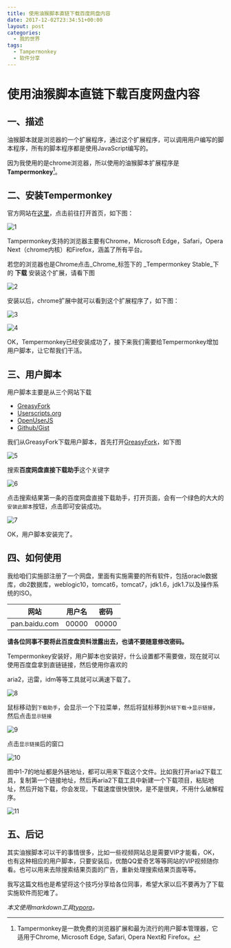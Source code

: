 ```yaml
---
title: 使用油猴脚本直链下载百度网盘内容
date: 2017-12-02T23:34:51+00:00
layout: post
categories:
  - 我的世界
tags:
  - Tampermonkey
  - 软件分享
---
```

# 使用油猴脚本直链下载百度网盘内容

## 一、描述

油猴脚本就是浏览器的一个扩展程序，通过这个扩展程序，可以调用用户编写的脚本程序，所有的脚本程序都是使用JavaScript编写的。

因为我使用的是chrome浏览器，所以使用的油猴脚本扩展程序是**Tampermonkey**[^1]。

<!--more-->

## 二、安装Tempermonkey

官方网站在[这里](http://tampermonkey.net/)，点击前往打开首页，如下图：

![1](https://ws1.sinaimg.cn/large/622271cdgy1fm2tr349thj21gu0kjac2.jpg)

Tampermonkey支持的浏览器主要有Chrome，Microsoft Edge，Safari，Opera Next（chrome内核）和Firefox，涵盖了所有平台。

若您的浏览器也是Chrome点击_Chrome_标签下的 _Tempermonkey Stable_下的 **下载** 安装这个扩展，请看下图

![2](https://ws1.sinaimg.cn/large/622271cdgy1fm2tzlcu8zj20xl0k2jtd.jpg)

安装以后，chrome扩展中就可以看到这个扩展程序了，如下图：

![3](https://ws1.sinaimg.cn/large/622271cdgy1fm2tvldrwuj20nm0dhgme.jpg)

![4](https://ws1.sinaimg.cn/large/622271cdgy1fm2tx2qdhej20c806idg8.jpg)

OK，Tempermonkey已经安装成功了，接下来我们需要给Tempermonkey增加用户脚本，让它帮我们干活。

## 三、用户脚本

用户脚本主要是从三个网站下载

* [GreasyFork](https://greasyfork.org/zh-CN)
* [Userscripts.org](http://userscripts-mirror.org/)
* [OpenUserJS](https://openuserjs.org/)
* [Github/Gist](https://gist.github.com/search?l=javascript&q=%22user.js%22)

我们从GreasyFork下载用户脚本，首先打开[GreasyFork](https://greasyfork.org/zh-CN)，如下图

![5](https://ws1.sinaimg.cn/large/622271cdgy1fm2u19yee1j21gv0qd78t.jpg)

搜索**百度网盘直接下载助手**这个关键字

![6](https://ws1.sinaimg.cn/large/622271cdgy1fm2u266ceqj20ur0i60vp.jpg)

点击搜索结果第一条的百度网盘直接下载助手，打开页面，会有一个绿色的大大的`安装此脚本`按钮，点击即可安装成功。

![7](https://ws1.sinaimg.cn/large/622271cdgy1fm2u2lecswj20tr0ib40b.jpg)

OK，用户脚本安装完了。

## 四、如何使用

我给咱们实施部注册了一个网盘，里面有实施需要的所有软件，包括oracle数据库，db2数据库，weblogic10，tomcat6，tomcat7，jdk1.6，jdk1.7以及操作系统的ISO。

| 网站          | 用户名 | 密码  |
| ------------- | ------ | ----- |
| pan.baidu.com | 00000  | 00000 |

**请各位同事不要将此百度盘资料泄露出去，也请不要随意修改密码。**

Tempermonkey安装好，用户脚本也安装好，什么设置都不需要做，现在就可以使用百度盘拿到直链链接，然后使用你喜欢的

aria2，迅雷，idm等等工具就可以满速下载了。

![8](https://ws1.sinaimg.cn/large/622271cdly1fm2u6w091lj21h60qaq5i.jpg)

鼠标移动到`下载助手`，会显示一个下拉菜单，然后将鼠标移到`外链下载`->`显示链接`，然后点击`显示链接`

![9](https://ws1.sinaimg.cn/large/622271cdly1fm2u464v30j20sj0bbaaz.jpg)

点击`显示链接`后的窗口

![10](https://ws1.sinaimg.cn/large/622271cdly1fm2u4v18wej20n907iaaz.jpg)

图中1-7的地址都是外链地址，都可以用来下载这个文件。比如我打开aria2下载工具，复制第一个链接地址，然后再aria2下载工具中新建一个下载项目，粘贴地址，然后开始下载，你会发现，下载速度很快很快，是不是很爽，不用什么破解程序。

![11](https://ws1.sinaimg.cn/large/622271cdly1fm2u5ay2p9j20gz08zdg0.jpg)

## 五、后记

其实油猴脚本可以干的事情很多，比如一些视频网站总是需要VIP才能看，OK，也有这种相应的用户脚本，只要安装后，优酷QQ爱奇艺等等网站的VIP视频随你看。也可以用来去除搜索结果页面的广告，重新处理搜索结果页面等等。

我写这篇文档也是希望将这个技巧分享给各位同事，希望大家以后不要再为了下载实施软件而犯难了。

_本文使用markdown工具[typora](https://typora.io/)。_

[^1]: Tampermonkey是一款免费的浏览器扩展和最为流行的用户脚本管理器，它适用于Chrome, Microsoft Edge, Safari, Opera Next和 Firefox。

